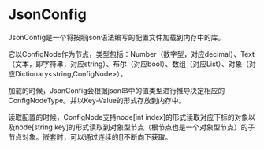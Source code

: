 ﻿# JsonConfig
JsonConfig是一个将按照json语法编写的配置文件加载到内存中的库。

它以ConfigNode作为节点，类型包括：Number（数字型，对应decimal）、Text（文本，即字符串，对应string）、布尔（对应bool）、数组（对应List<ConfigNode>）、对象（对应Dictionary<string,ConfigNode>）。

加载的时候，JsonConfig会根据json串中的值类型进行推导决定相应的ConfigNodeType。并以Key-Value的形式存放到内存中。

读取配置的时候，ConfigNode支持node[int index]的形式读取对应下标的对象以及node[string key]的形式读取到对象型节点（根节点也是一个对象型节点）的子节点对象。嵌套时，可以通过连续的[]不断向下获取。
